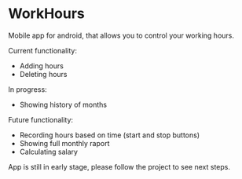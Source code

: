 # WorkHours
Mobile app for android, that allows you to control your working hours. 

Current functionality:
- Adding hours
- Deleting hours

In progress:
- Showing history of months

Future functionality:
- Recording hours based on time (start and stop buttons)
- Showing full monthly raport 
- Calculating salary

App is still in early stage, please follow the project to see next steps.
